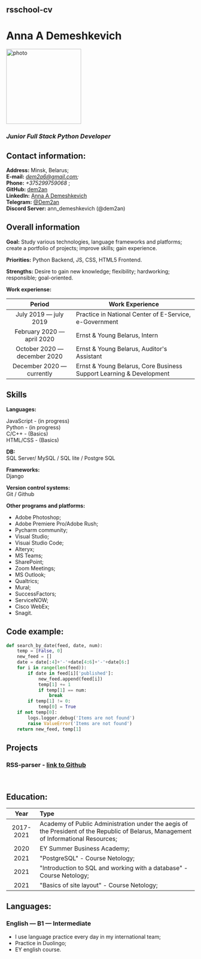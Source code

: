 ## rsschool-cv

# Anna A Demeshkevich
<img src="https://media-exp1.licdn.com/dms/image/D4D03AQEjjB6gNxjBTA/profile-displayphoto-shrink_800_800/0/1636722754136?e=1645660800&v=beta&t=LSc_2NwMECpu8wJoZThiHXZWLvX3eSO7UoVgXefVEts" width="200" height="200" alt='photo' />

### *Junior Full Stack Python Developer*

## Contact information:

**Address:** Minsk, Belarus;<br>
**E-mail:** *dem2a6@gmail.com;*<br>
**Phone:** *+375299759068* ;<br>
**GitHub:** [dem2an](https://github.com/dem2an)<br>
**LinkedIn:** [Anna A Demeshkevich](https://www.linkedin.com/in/anna-demeshkevich-23309a193)<br>
**Telegram:** [@Dem2an](https://t.me/Dem2an)<br>
**Discord Server:** ann_demeshkevich (@dem2an)


## Overall information

**Goal:** Study various technologies, language frameworks and platforms; create a portfolio of projects; improve skills; gain experience.<br>

**Priorities:** Python Backend, JS, CSS, HTML5 Frontend.<br>

**Strengths:** Desire to gain new knowledge; flexibility; hardworking; responsible; goal-oriented.<br>

**Work experiense:** <br>

|Period|Work Experience|
|:----:|----|
|July 2019 — july 2019|Practice in National Center of E-Service, e-Government|
|February 2020 — april 2020|Ernst & Young Belarus, Intern|
October 2020 — december 2020|Ernst & Young Belarus, Auditor's Assistant|
December 2020 — currently|Ernst & Young Belarus, Core Business Support Learning & Development|


## Skills

**Languages:**<br>

JavaScript - (in progress)<br>
Python - (in progress)<br>
C/C++ - (Basics)<br>
HTML/CSS - (Basics)

**DB:**<br>
SQL Server/ MySQL / SQL lite / Postgre SQL

**Frameworks:**<br>
Django

**Version control systems:**<br>
Git / Github

**Other programs and platforms:**
* Adobe Photoshop;
* Adobe Premiere Pro/Adobe Rush;
* Pycharm community;
* Visual Studio;
* Visuai Studio Code;
* Alteryx;
* MS Teams;
* SharePoint;
* Zoom Meetings;
* MS Outlook;
* Qualtrics;
* Mural;
* SuccessFactors;
* ServiceNOW;
* Cisco WebEx;
* Snagit.


## Code example:

~~~python
def search_by_date(feed, date, num):
    temp = [False, 0]
    new_feed = []
    date = date[:4]+'-'+date[4:6]+'-'+date[6:]
    for i in range(len(feed)):
        if date in feed[i]['published']:
            new_feed.append(feed[i])
            temp[1] += 1
            if temp[1] == num:
                break
        if temp[1] != 0:
            temp[0] = True
    if not temp[0]:
        logs.logger.debug('Items are not found')
        raise ValueError('Items are not found')
    return new_feed, temp[1]
~~~

## Projects

### RSS-parser - [link to Github](https://github.com/dem2an/RSS_reader/tree/dev)

<br>

## Education:

|Year|Type|
|:----:|:----|
|2017-2021|Academy of Public Administration under the aegis of the President of the Republic of Belarus, Management of Informational Resources;|
|2020|EY Summer Business Academy;|
|2021|"PostgreSQL" - Course Netology;|
|2021|"Introduction to SQL and working with a database" - Course Netology;|
|2021|"Basics of site layout" - Course Netology;|


## Languages:

### English — B1 — Intermediate
* I use language practice every day in my international team;
* Practice in Duolingo;
* EY english course.

